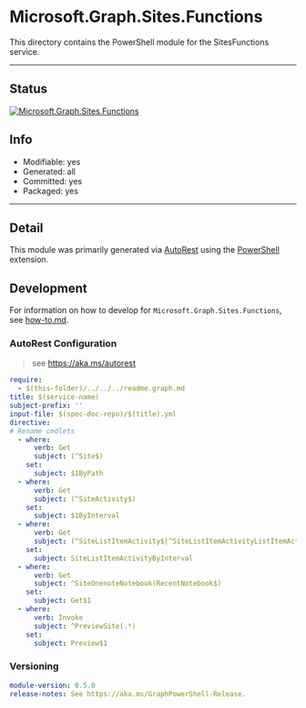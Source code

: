 <!-- region Generated -->
# Microsoft.Graph.Sites.Functions
This directory contains the PowerShell module for the SitesFunctions service.

---
## Status
[![Microsoft.Graph.Sites.Functions](https://img.shields.io/powershellgallery/v/Microsoft.Graph.Sites.Functions.svg?style=flat-square&label=Microsoft.Graph.Sites.Functions "Microsoft.Graph.Sites.Functions")](https://www.powershellgallery.com/packages/Microsoft.Graph.Sites.Functions/)

## Info
- Modifiable: yes
- Generated: all
- Committed: yes
- Packaged: yes

---
## Detail
This module was primarily generated via [AutoRest](https://github.com/Azure/autorest) using the [PowerShell](https://github.com/Azure/autorest.powershell) extension.

## Development
For information on how to develop for `Microsoft.Graph.Sites.Functions`, see [how-to.md](how-to.md).
<!-- endregion -->

### AutoRest Configuration

> see https://aka.ms/autorest

``` yaml
require:
  - $(this-folder)/../../../readme.graph.md
title: $(service-name)
subject-prefix: ''
input-file: $(spec-doc-repo)/$(title).yml
directive:
# Rename cmdlets
  - where:
      verb: Get
      subject: (^Site$)
    set:
      subject: $1ByPath
  - where:
      verb: Get
      subject: (^SiteActivity$)
    set:
      subject: $1ByInterval
  - where:
      verb: Get
      subject: (^SiteListItemActivity$|^SiteListItemActivityListItemActivity$|^SiteListActivityListItemActivity$)
    set:
      subject: SiteListItemActivityByInterval
  - where:
      verb: Get
      subject: ^SiteOnenoteNotebook(RecentNotebook$)
    set:
      subject: Get$1
  - where:
      verb: Invoke
      subject: ^PreviewSite(.*)
    set:
      subject: Preview$1
```
### Versioning

``` yaml
module-version: 0.5.0
release-notes: See https://aka.ms/GraphPowerShell-Release.
```
